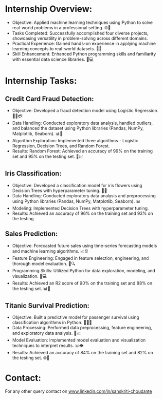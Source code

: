 # Internship Overview:
- Objective: Applied machine learning techniques using Python to solve real-world problems in a professional setting. 🌐🤖
- Tasks Completed: Successfully accomplished four diverse projects, showcasing versatility in problem-solving across different domains. 
- Practical Experience: Gained hands-on experience in applying machine learning concepts to real-world datasets. 🤲🌐
- Skill Enhancement: Enhanced Python programming skills and familiarity with essential data science libraries. 🚀💻
# Internship Tasks:

## Credit Card Fraud Detection:
 - Objective: Developed a fraud detection model using Logistic Regression. 🕵️‍♂️💳
 - Data Handling: Conducted exploratory data analysis, handled outliers, and balanced the dataset using Python libraries (Pandas, NumPy, 
   Matplotlib, Seaborn). 📊🐍
 - Algorithm Exploration: Implemented three algorithms - Logistic Regression, Decision Trees, and Random Forest.
 - Results: Random Forest: Achieved an accuracy of 99% on the training set and 95% on the testing set. 🌲📈

## Iris Classification:
  - Objective: Developed a classification model for iris flowers using Decision Trees with hyperparameter tuning. 🌺🌿
  - Data Handling: Conducted exploratory data analysis and preprocessing using Python libraries (Pandas, NumPy, Matplotlib, Seaborn). 📊
  - Modeling: Implemented Decision Trees with hyperparameter tuning.
  - Results: Achieved an accuracy of 96% on the training set and 93% on the testing

## Sales Prediction:
 - Objective: Forecasted future sales using time-series forecasting models and machine learning algorithms. 📈⏰
 - Feature Engineering: Engaged in feature selection, engineering, and thorough model evaluation. 🧰🔍
 - Programming Skills: Utilized Python for data exploration, modeling, and visualization. 🐍💻
 - Results: Achieved an R2 score of 90% on the training set and 88% on the testing set. 📊🚀

## Titanic Survival Prediction:
 - Objective: Built a predictive model for passenger survival using classification algorithms in Python. 🚢👩‍💻
 - Data Processing: Performed data preprocessing, feature engineering, and exploratory data analysis. 🧹📈
 - Model Evaluation: Implemented model evaluation and visualization techniques to interpret results. 📊👁️
 - Results: Achieved an accuracy of 84% on the training set and 82% on the testing set. 🌐🎯
# Contact:
  For any other query contact on www.linkedin.com/in/sanskriti-choudante
